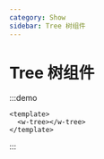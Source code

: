 ```yaml
---
category: Show
sidebar: Tree 树组件
---
```


# Tree 树组件

:::demo
```vue
<template>
  <w-tree></w-tree>
</template>
```
:::
